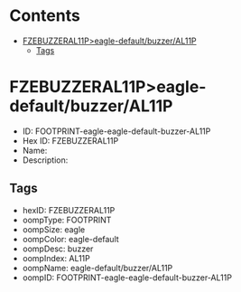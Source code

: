 



Contents
========

* [FZEBUZZERAL11P>eagle-default/buzzer/AL11P](#fzebuzzeral11peagle-defaultbuzzeral11p)
	* [Tags](#tags)

# FZEBUZZERAL11P>eagle-default/buzzer/AL11P

- ID: FOOTPRINT-eagle-eagle-default-buzzer-AL11P
- Hex ID: FZEBUZZERAL11P
- Name: 
- Description: 

## Tags

- hexID: FZEBUZZERAL11P
- oompType: FOOTPRINT
- oompSize: eagle
- oompColor: eagle-default
- oompDesc: buzzer
- oompIndex: AL11P
- oompName: eagle-default/buzzer/AL11P
- oompID: FOOTPRINT-eagle-eagle-default-buzzer-AL11P
